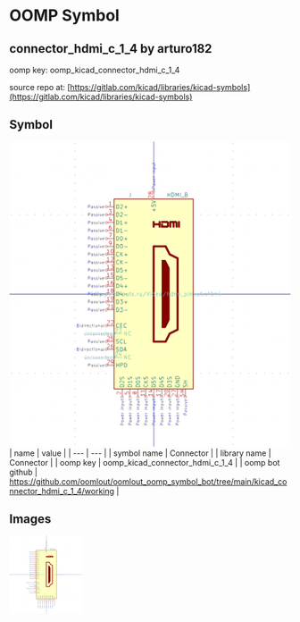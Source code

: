 # OOMP Symbol  
## connector_hdmi_c_1_4  by arturo182  
  
oomp key: oomp_kicad_connector_hdmi_c_1_4  
  
source repo at: [https://gitlab.com/kicad/libraries/kicad-symbols](https://gitlab.com/kicad/libraries/kicad-symbols)  
## Symbol  
  
[![working.png](working_600.png)](working.png)  
| name | value | 
| --- | --- | 
| symbol name | Connector | 
| library name | Connector | 
| oomp key | oomp_kicad_connector_hdmi_c_1_4 | 
| oomp bot github | https://github.com/oomlout/oomlout_oomp_symbol_bot/tree/main/kicad_connector_hdmi_c_1_4/working | 
## Images  
  
[![working.png](working_140.png)](working.png)  
